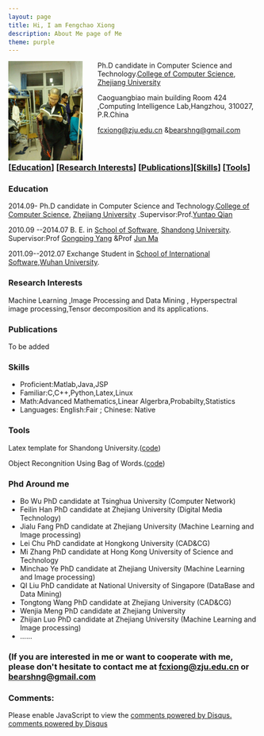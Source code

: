```yaml
---
layout: page
title: Hi, I am Fengchao Xiong
description: About Me page of Me
theme: purple
---
```


<img src="/assets/images/pic.png" style="width:150px;height:200px;vertical-align:middle;float:left;margin-right:30px"> Ph.D candidate in Computer Science and Technology.<a href="http://www.cs.zju.edu.cn/">College of Computer Science</a>, <a href="http://www.zju.edu.cn/">Zhejiang University</a> 

Caoguangbiao main building Room 424 ,Computing Intelligence Lab,Hangzhou, 310027, P.R.China

<a href="mailto:fcxiong@zju.edu.cn">fcxiong@zju.edu.cn</a> &amp;<a href="mailto:bearshng@gmail.com">bearshng@gmail.com</a>
<br/><br/><br/>
<h3><a id="education-research-interests-publicationsskills-tools" class="anchor" href="#education-research-interests-publicationsskills-tools" aria-hidden="true"><span class="octicon octicon-link"></span></a>[<a href="#Education">Education</a>] [<a href="#Research">Research Interests</a>] [<a href="#Publications">Publications</a>][<a href="#Skills">Skills</a>] [<a href="#Tools">Tools</a>]</h3>

<h3>
<a id="education" class="anchor"  aria-hidden="true" name="Education"><span class="octicon octicon-link"></span>Education</a></h3>

<p>2014.09- Ph.D candidate in Computer Science and Technology.<a href="http://www.cs.zju.edu.cn/">College of Computer Science</a>, <a href="http://www.zju.edu.cn/">Zhejiang University</a> .Supervisor:Prof.<a href="http://www.cs.zju.edu.cn/people/qianyt/qianyt.htm">Yuntao Qian</a></p>

<p>2010.09 --2014.07 B. E. in <a href="http://www.sc.sdu.edu.cn/default.do"> School of Software</a>, <a href="http://www.sdu.edu.cn/"> Shandong University</a>. Supervisor:Prof <a href="http://mla.sdu.edu.cn/ygp.html"> Gongping Yang</a> &amp;Prof <a href="http://ir.sdu.edu.cn/%7Ejunma/%7Ejunma_en.htm">Jun Ma</a></p>

<p>2011.09--2012.07 Exchange Student in <a href="http://iss.whu.edu.cn/">School of International Software</a>,<a href="http://www.whu.edu.cn/">Wuhan University</a>.</p>
<h3>
<a id="research-interests" class="anchor"  aria-hidden="true" name="Research"><span class="octicon octicon-link"></span>Research Interests</a></h3>

<p>Machine Learning ,Image Processing and Data Mining , Hyperspectral image processing,Tensor decomposition and its applications.</p>

<h3>
<a id="publications" class="anchor"  aria-hidden="true" name="Publications"><span class="octicon octicon-link"></span>Publications</a></h3>
<p>To be added</p>

<h3>
<a id="skills" class="anchor"  aria-hidden="true" name="Skills"><span class="octicon octicon-link"></span>Skills</a></h3>

<p><ul>
<li>Proficient:Matlab,Java,JSP</li>
<li> Familiar:C,C++,Python,Latex,Linux</li>
<li>Math:Advanced Mathematics,Linear Algerbra,Probabilty,Statistics</li>
<li> Languages: English:Fair ; Chinese: Native</li>
   </ul>
 </p>

<h3>
<a id="tools" class="anchor"  aria-hidden="true" name="Tools"><span class="octicon octicon-link"></span>Tools</a></h3>

<p>Latex template for Shandong University.(<a href="https://github.com/bearshng/code/tree/master/SDUDesignLatex">code</a>)</p>
<p>Object Recongnition Using Bag of Words.(<a href="https://github.com/bearshng/code/tree/master/object%20Recongnition">code</a>)</p>
<h3>
<a id="friends" class="anchor"  aria-hidden="true" name="Friends"><span class="octicon octicon-link"></span>Phd Around me </a></h3>

<ul>
<li>Bo Wu PhD candidate at   Tsinghua University    (Computer Network)</li>
<li>Feilin Han PhD candidate at   Zhejiang University (Digital Media Technology) </li>
<li>Jialu Fang PhD candidate at   Zhejiang University  (Machine Learning and Image processing)</li>
<li>Lei Chu PhD candidate at Hongkong University    (CAD&amp;CG)</li>
<li>Mi Zhang PhD candidate  at   Hong Kong University of Science and Technology</li>
<li>Minchao Ye PhD candidate at Zhejiang University    (Machine Learning and Image processing)</li>
<li>QI Liu PhD candidate  at National University of Singapore    (DataBase and Data Mining)</li>
<li>Tongtong Wang PhD candidate at   Zhejiang University (CAD&amp;CG)</li>
<li>Wenjia Meng PhD candidate at   Zhejiang University</li>
<li>Zhijian Luo PhD candidate at Zhejiang University    (Machine Learning and Image processing)</li>
<li>......
</li>
</ul>
<h3>(If you are interested in me or want to cooperate  with me, please don't hesitate to contact me at <a href="mailto:fcxiong@zju.edu.cn">fcxiong@zju.edu.cn</a> or <a href="mailto:bearshng@gmail.com">bearshng@gmail.com</a></h3>

### Comments:

<div id="disqus_thread"></div>
<script type="text/javascript">
  /* * * CONFIGURATION VARIABLES: EDIT BEFORE PASTING INTO YOUR WEBPAGE * * */
  var disqus_shortname = '{{site.disqushandler}}';

  /* * * DON'T EDIT BELOW THIS LINE * * */
  (function() {
      var dsq = document.createElement('script'); dsq.type = 'text/javascript'; dsq.async = true;
      dsq.src = '//' + disqus_shortname + '.disqus.com/embed.js';
      (document.getElementsByTagName('head')[0] || document.getElementsByTagName('body')[0]).appendChild(dsq);
  })();
</script>
<noscript>Please enable JavaScript to view the <a href="http://disqus.com/?ref_noscript">comments powered by Disqus.</a></noscript>
<a href="http://disqus.com" class="dsq-brlink">comments powered by <span class="logo-disqus">Disqus</span></a>
